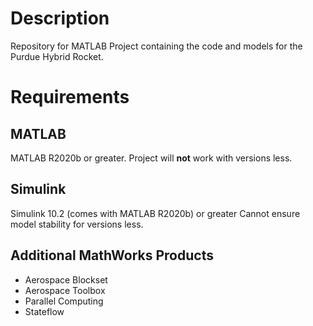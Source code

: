 # Description

Repository for MATLAB Project containing the code and models for the Purdue Hybrid Rocket.

# Requirements

## MATLAB

MATLAB R2020b or greater.
Project will **not** work with versions less.

## Simulink

Simulink 10.2 (comes with MATLAB R2020b) or greater
Cannot ensure model stability for versions less.

## Additional MathWorks Products

 - Aerospace Blockset
 - Aerospace Toolbox
 - Parallel Computing
 - Stateflow
